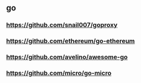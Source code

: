## go
### https://github.com/snail007/goproxy
### https://github.com/ethereum/go-ethereum
### https://github.com/avelino/awesome-go
### https://github.com/micro/go-micro
